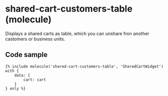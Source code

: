 # shared-cart-customers-table (molecule)

Displays a shared carts as table, which you can unshare fron another castomers or business units.

## Code sample

```
{% include molecule('shared-cart-customers-table', 'SharedCartWidget') with {
    data: {
        cart: cart
    }
} only %}
```
